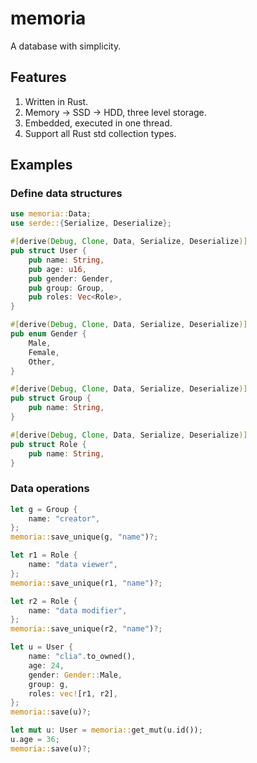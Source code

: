 # memoria

A database with simplicity.

## Features

1. Written in Rust.
1. Memory -> SSD -> HDD, three level storage.
1. Embedded, executed in one thread.
1. Support all Rust std collection types.

## Examples

### Define data structures

```rust
use memoria::Data;
use serde::{Serialize, Deserialize};

#[derive(Debug, Clone, Data, Serialize, Deserialize)]
pub struct User {
    pub name: String,
    pub age: u16,
    pub gender: Gender,
    pub group: Group,
    pub roles: Vec<Role>,
}

#[derive(Debug, Clone, Data, Serialize, Deserialize)]
pub enum Gender {
    Male,
    Female,
    Other,
}

#[derive(Debug, Clone, Data, Serialize, Deserialize)]
pub struct Group {
    pub name: String,
}

#[derive(Debug, Clone, Data, Serialize, Deserialize)]
pub struct Role {
    pub name: String,
}
```

### Data operations

```rust
let g = Group {
    name: "creator",
};
memoria::save_unique(g, "name")?;

let r1 = Role {
    name: "data viewer",
};
memoria::save_unique(r1, "name")?;

let r2 = Role {
    name: "data modifier",
};
memoria::save_unique(r2, "name")?;

let u = User {
    name: "clia".to_owned(),
    age: 24,
    gender: Gender::Male,
    group: g,
    roles: vec![r1, r2],
};
memoria::save(u)?;

let mut u: User = memoria::get_mut(u.id());
u.age = 36;
memoria::save(u)?;
```
